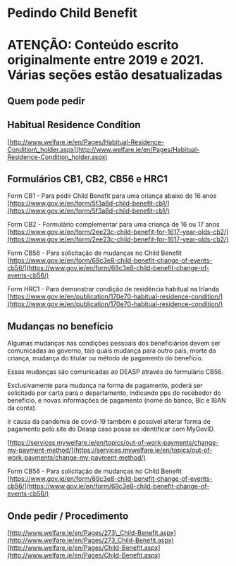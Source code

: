 # Pedindo Child Benefit

# **ATENÇÃO: Conteúdo escrito originalmente entre 2019 e 2021. Várias seções estão desatualizadas**

## Quem pode pedir

## Habitual Residence Condition

[http://www.welfare.ie/en/Pages/Habitual-Residence-Condition\_holder.aspx](http://www.welfare.ie/en/Pages/Habitual-Residence-Condition_holder.aspx)

## Formulários CB1, CB2, CB56 e HRC1

Form CB1 - Para pedir Child Benefit para uma criança abaixo de 16 anos [https://www.gov.ie/en/form/5f3a8d-child-benefit-cb1/](https://www.gov.ie/en/form/5f3a8d-child-benefit-cb1/)

Form CB2 - Formulário complementar para uma criança de 16 ou 17 anos [https://www.gov.ie/en/form/2ee23c-child-benefit-for-1617-year-olds-cb2/](https://www.gov.ie/en/form/2ee23c-child-benefit-for-1617-year-olds-cb2/)

Form CB56 - Para solicitação de mudanças no Child Benefit [https://www.gov.ie/en/form/69c3e8-child-benefit-change-of-events-cb56/](https://www.gov.ie/en/form/69c3e8-child-benefit-change-of-events-cb56/)

Form HRC1 - Para demonstrar condição de residência habitual na Irlanda [https://www.gov.ie/en/publication/170e70-habitual-residence-condition/](https://www.gov.ie/en/publication/170e70-habitual-residence-condition/)

## Mudanças no benefício

Algumas mudanças nas condições pessoais dos beneficiários devem ser comunicadas ao governo, tais quais mudança para outro país, morte da criança, mudança do titular ou método de pagamento do benefício.

Essas mudanças são comunicadas ao DEASP através do formulário CB56.

Exclusivamente para mudança na forma de pagamento, poderá ser solicitada por carta para o departamento, indicando pps do recebedor do benefício, e novas informações de pagamento (nome do banco, Bic e IBAN da conta).

Ir causa da pandemia de covid-19 também é possível alterar forma de pagamento pelo site do Deasp caso possa se identificar com MyGovID.

[https://services.mywelfare.ie/en/topics/out-of-work-payments/change-my-payment-method/](https://services.mywelfare.ie/en/topics/out-of-work-payments/change-my-payment-method/)

Form CB56 - Para solicitação de mudanças no Child Benefit [https://www.gov.ie/en/form/69c3e8-child-benefit-change-of-events-cb56/](https://www.gov.ie/en/form/69c3e8-child-benefit-change-of-events-cb56/)

## Onde pedir / Procedimento

[http://www.welfare.ie/en/Pages/273\_Child-Benefit.aspx](http://www.welfare.ie/en/Pages/273_Child-Benefit.aspx)  
[http://www.welfare.ie/en/Pages/Child-Benefit.aspx](http://www.welfare.ie/en/Pages/Child-Benefit.aspx)
